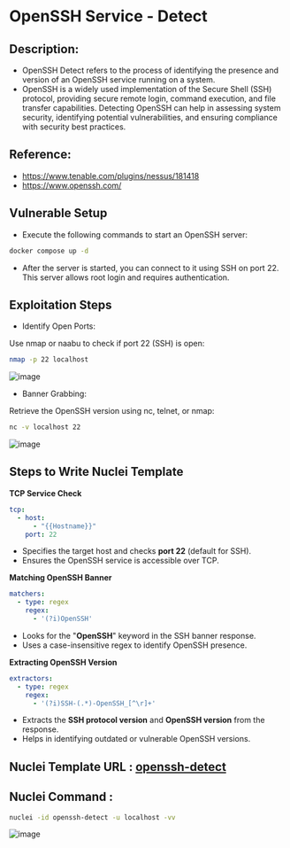 # OpenSSH Service - Detect

## Description:
- OpenSSH Detect refers to the process of identifying the presence and version of an OpenSSH service running on a system.
- OpenSSH is a widely used implementation of the Secure Shell (SSH) protocol, providing secure remote login, command execution, and file transfer capabilities. Detecting OpenSSH can help in assessing system security, identifying potential vulnerabilities, and ensuring compliance with security best practices.

## Reference:
- https://www.tenable.com/plugins/nessus/181418
- https://www.openssh.com/

## Vulnerable Setup

- Execute the following commands to start an OpenSSH server:

```bash
docker compose up -d
```

- After the server is started, you can connect to it using SSH on port 22. This server allows root login and requires authentication.

## Exploitation Steps

- Identify Open Ports:

Use nmap or naabu to check if port 22 (SSH) is open:

```bash
nmap -p 22 localhost
```

![image](https://github.com/user-attachments/assets/d85e4e68-817e-4cd9-b438-37d259070033)

- Banner Grabbing:

Retrieve the OpenSSH version using nc, telnet, or nmap:

```bash
nc -v localhost 22
```

![image](https://github.com/user-attachments/assets/30767c27-18c5-4bbe-9ad1-715506fbf4d2)

## Steps to Write Nuclei Template

**TCP Service Check**

```yaml
tcp:
  - host:
      - "{{Hostname}}"
    port: 22
```

- Specifies the target host and checks **port 22** (default for SSH).
- Ensures the OpenSSH service is accessible over TCP.

**Matching OpenSSH Banner**

```yaml
matchers:
  - type: regex
    regex:
      - '(?i)OpenSSH'
```

- Looks for the "**OpenSSH**" keyword in the SSH banner response.
- Uses a case-insensitive regex to identify OpenSSH presence.

**Extracting OpenSSH Version**

```yaml
extractors:
  - type: regex
    regex:
      - '(?i)SSH-(.*)-OpenSSH_[^\r]+'
```

- Extracts the **SSH protocol version** and **OpenSSH version** from the response.
- Helps in identifying outdated or vulnerable OpenSSH versions.

## Nuclei Template URL : [openssh-detect](https://github.com/projectdiscovery/nuclei-templates/blob/main/network/detection/openssh-detect.yaml)

## Nuclei Command :

```bash
nuclei -id openssh-detect -u localhost -vv
```

![image](https://github.com/user-attachments/assets/4f278dda-7355-42a4-a9fd-c5477df63ce5)
